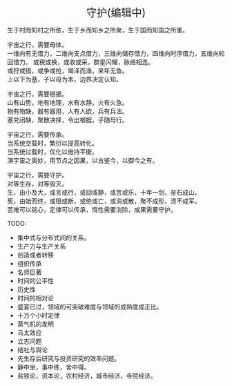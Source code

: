 <center><font size=5>守护(编辑中)</font></center>

生于村而知村之所依，生于乡而知乡之所聚，生于国而知国之所重。<br/>

宇宙之行，需要母体。<br/>
一维向有无借力，二维向支点借力，三维向储存借力，四维向时序借力，五维向轮回借力。
或税或换，或收或采，群星闪耀，脉络相连。<br/>
或狩或猎，或争或抢，竭泽而渔，来年无鱼。<br/>
上以下为基，子以母为本，边界决定认知。<br/>

宇宙之行，需要根据。<br/>
山有山势，地有地理，水有水静，火有火急。<br/>
物有物缺，器有器用，人有人欲，兵有兵法。<br/>
塞兑闭缺，聚散决择，令出根据，子随母行。<br/>

宇宙之行，需要传承。<br/>
当系统空载时，繁衍以提高转化。<br/>
当系统过载时，优化以维持平衡。<br/>
演宇宙之奥妙，用节点之因果，以古鉴今，以御今之有。<br/>

宇宙之行，需要守护。<br/>
对等生存，对等毁灭。<br/>
生，由小及大，或言或行，或动或静，或苦或乐，十年一剑，垒石成山。<br/>
死，由始而终，或阻或断，或绝或亡，或消或散，聚不成形，溃不成军。<br/>
苦难可以铭心，定律可以传承，惰性需要消除，成果需要守护。<br/>

TODO: 
* 集中式与分布式间的关系。
* 生产力与生产关系
* 创造或者转移
* 组织传承
* 名师巨著
* 时间的公平性
* 历史性
* 时间的相对论
* 盛宴已过，领域的可突破难度与领域的成熟度成正比。
* 十万个小时定律
* 蒸气机的发明
* 马太效应
* 立志问题
* 结社与舆论
* 先生存后研究与投资研究的效率问题。
* 静中坐，事中练，舍中得。
* 盐铁论，资本论，农村经济，城市经济，寺院经济。

